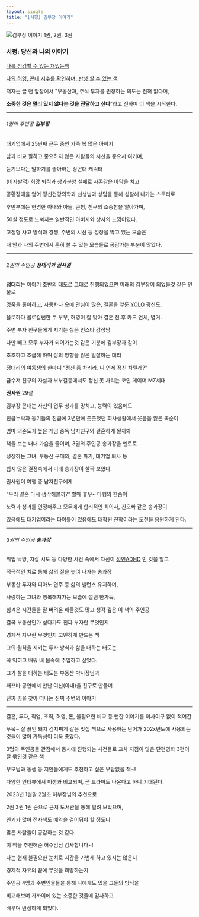 ```yaml
---
layout: single
title: "[서평] 김부장 이야기"
---
```


![김부장 이야기 1권, 2권, 3권](https://user-images.githubusercontent.com/28984816/216753735-46a60096-663c-41f0-8449-f6e2e77eef1e.jpg)


### 서평: 당신와 나의 이야기

<u>나를 점검할 수 있는 재밌는책</u>

<u>나의 허영, 꼰대 지수를 확인하며, 반성 할 수 있는 책</u>



저자는 글 맨 앞장에서 "부동산과, 주식 투자를 권장하는 의도는 전혀 없다며, 

**소중한 것은 멀리 있지 않다는 것을 전달하고 싶다**"라고 전하며 이 책을 시작한다.

---

###### 1권의 주인공 **김부장**

대기업에서 25년째 근무 중인 가족 복 많은 아버지

남과 비교 잘하고 중요하지 않은 사람들의 시선을 중요시 여기며, 

듣기보다는 말하기를 좋아하는 상꼰대 캐릭터

(비자발적) 희망 퇴직과 상가분양 실패로 자존감은 바닥을 치고

공황장애을 얻어 정신건강의학과 선생님과 상담을 통해 성찰해 나가는 스토리로

후반부에는 현명한 아내와 아들, 큰형, 친구의 소중함을 알아가며, 

50살 정도로 느껴지는 일반적인 아버지와 상사의 느낌이였다.

고정형 사고 방식과 경쟁, 주변의 시선 등 성장을 막고 있는 모습은

내 안과 나의 주변에서 흔히 볼 수 있는 모습들로 공감가는 부분이 많았다.

---

###### 2권의 주인공 **정대리와 권사원** 

**정대리**는 이야기 초반의 태도로 그대로 진행되었으면 미래의 김부장이 되었을것 같은 인물로

명품을 좋아하고, 자동차나 옷에 관심이 많은, 결혼을 앞둔 [YOLO](https://ko.wikipedia.org/wiki/YOLO) 광신도.

욜로하다 골로갈뻔한 두 부부, 허영이 잘 맞아 결혼 전.후 카드 연체, 별거.

주변 부자 친구들에게 지기는 싫은 인스타 감성남

나만 빼고 모두 부자가 되어가는것 같은 기분에 김부장과 같이

초조하고 조급해 하며 삶의 방향을 잃은 일잘하는 대리

정대리의 여동생의 한마디 “정신 좀 차리라. 니 언제 정신 차릴래?”

금수저 친구의 자살과 부부갈등에서도 정신 못 차리는 코인 게이머 MZ세대 

**권사원** 29살 

김부장 꼰대는 자신의 업무 성과를 망치고, 능력이 있음에도

진급누락과 동기들의 진급에 3년만에 풋풋했던 회사생활에서 웃음을 잃은 똑순이

엄마 의존도가 높은 게임 중독 남자친구와 결혼하게 될까봐

책을 보는 내내  가슴을 졸이며, 3권의 주인공 송과장을 멘토로

성장하는 그녀. 부동산 구매와, 결혼 파기, 대기업 퇴사 등

쉽지 않은 결정속에서 미래 송과장이 살짝 보였다.

권사원이 여행 중 남자친구에게

 “우리 결혼 다시 생각해볼까?” 할때 휴우~ 다행의 한숨이

노력과 성과를 인정해주고 모두에게 합리적인 최이사, 친오빠 같은 송과장이

있음에도 대기업이라는 타이틀이 있음에도 대학원 진학이라는 도전을 응원하게 된다.

---

###### 3권의 주인공 **송과장**

취업 낙방, 자살 시도 등 다양한 사건 속에서 자신이 [성인ADHD](https://namu.wiki/w/성인ADHD) 인 것을 알고 

적극적인 치료 통해 삶의 질을 높여 나가는 송과장

부동산 투자와 피아노 연주 등 삶의 밸런스 유지하며,

사랑하는 그녀와 행복해져가는 모습에 설램 한가득,

힘겨운 시간들을 잘 버텨온 배울것도 많고 생각 깊은 이 책의 주인공

결국 부동산인가 싶다가도 진짜 부자란 무엇인지

경제적 자유란 무엇인지 고민하게 만드는 책

그의 원칙을 지키는 투자 방식과 삶을 대하는 태도는 

꼭 익히고 배워 내 몸속에 주입하고 싶었다.

 그가 삶을 대하는 태도는 부동산 박사장님과 

째쯔바 공연에서 만난 여신(아내)을 친구로 만들며

진짜 꿈을 찾아 떠나는 진찌 주변의 이야기

---

결혼, 투자, 직업, 조직, 허영, 돈, 불필요한 비교 등 뻔한 이야기를 미사여구 없이 적어간

푸욱~ 잘 끓인 돼지 김치찌게 같은 맛집 책으로 사용하는 단어가 202x년도에 사용되는 것들이 많아 가독성이 더욱 좋았다.

3명의 주인공들 관점에서 동시에 진행되는 사건들로 교차 지점이 많은 단편영화 3편이 잘 묶인것 같은 책

부모님과 동생 등 지인들에게도 추천하고 싶은 부담없을 책~!



다양한 인터뷰에서 미생과 비교되며, 곧 드라마도 나온다고 하니 기대된다.

2023년 1월말 2월초 허부장님의 추천으로 

2권 3권 1권 순으로 근처 도서관을 통해 빌려 보았으며, 

인기가 많아 전자책도 예약을 걸어둬야 할 정도니

많은 사람들이 공감하는 것 같다.

이 책을 추천해준 허주임님 감사합니다~!



나는 현재 불필요한 눈치로 지갑을 가볍게 하고 있지는 않은지

경제적 자유의 끝에 무엇을 희망하는지 

주인공 4명과 주변인물들을 통해 나에게도 있을 그들의 방식을

비교해보며 가까이에 있는 소중한 것들에 감사하고

배우며 반성하게 되었다.





